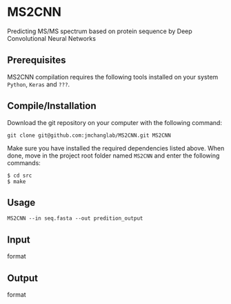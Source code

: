 # MS2CNN
Predicting MS/MS spectrum based on protein sequence by Deep Convolutional Neural Networks

Prerequisites
--------------
MS2CNN compilation requires the following tools installed on your system ``Python``, ``Keras`` and ``???``.

Compile/Installation 
--------------------

Download the git repository on your computer with the following command: 

    git clone git@github.com:jmchanglab/MS2CNN.git MS2CNN
    
Make sure you have installed the required dependencies listed above. 
When done, move in the project root folder named ``MS2CNN`` and enter the 
following commands:     
    
    $ cd src
    $ make

Usage 
--------------------

	MS2CNN --in seq.fasta --out predition_output  


Input
--------------------
format

Output
--------------------
format
